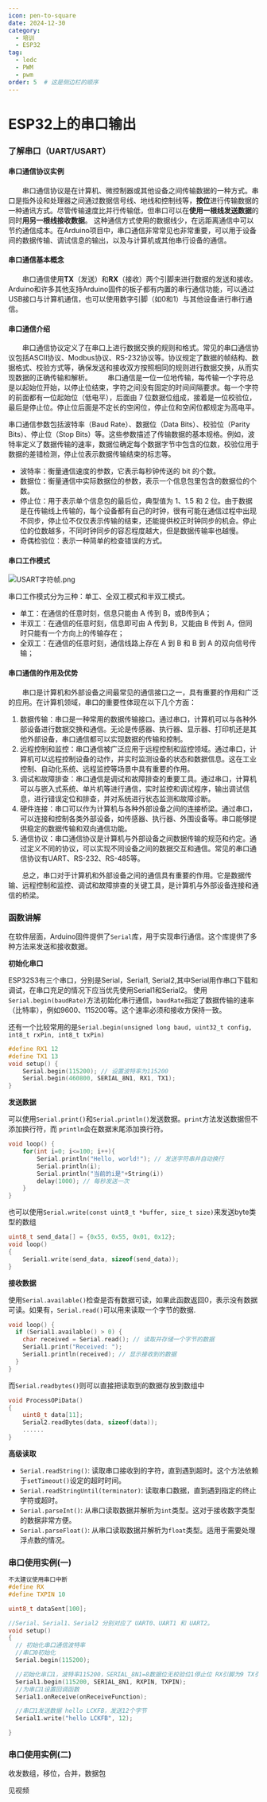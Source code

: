 ```yaml
---
icon: pen-to-square
date: 2024-12-30
category:
  - 培训
  - ESP32
tag:
  - ledc
  - PWM
  - pwm
order: 5  # 这是侧边栏的顺序
---
```


# ESP32上的串口输出

### 了解串口（UART/USART）

#### 串口通信协议实例

  串口通信协议是在计算机、微控制器或其他设备之间传输数据的一种方式。串口是指外设和处理器之间通过数据信号线、地线和控制线等，**按位**进行传输数据的一种通讯方式。尽管传输速度比并行传输低，但串口可以在**使用一根线发送数据**的同时**用另一根线接收数据**。 这种通信方式使用的数据线少，在远距离通信中可以节约通信成本。在Arduino项目中，串口通信非常常见也非常重要，可以用于设备间的数据传输、调试信息的输出，以及与计算机或其他串行设备的通信。

#### 串口通信基本概念

  串口通信使用**TX**（发送）和**RX**（接收）两个引脚来进行数据的发送和接收。Arduino和许多其他支持Arduino固件的板子都有内置的串行通信功能，可以通过USB接口与计算机通信，也可以使用数字引脚（如0和1）与其他设备进行串行通信。

#### 串口通信介绍

  串口通信协议定义了在串口上进行数据交换的规则和格式。常见的串口通信协议包括ASCII协议、Modbus协议、RS-232协议等。协议规定了数据的帧结构、数据格式、校验方式等，确保发送和接收双方按照相同的规则进行数据交换，从而实现数据的正确传输和解析。
  串口通信是一位一位地传输，每传输一个字符总是以起始位开始，以停止位结束，字符之间没有固定的时间间隔要求。每一个字符的前面都有一位起始位（低电平），后面由 7 位数据位组成，接着是一位校验位，最后是停止位。停止位后面是不定长的空闲位，停止位和空闲位都规定为高电平。



串口通信参数包括波特率（Baud Rate）、数据位（Data Bits）、校验位（Parity Bits）、停止位（Stop Bits）等。这些参数描述了传输数据的基本规格。例如，波特率定义了数据传输的速率，数据位确定每个数据字节中包含的位数，校验位用于数据的差错检测，停止位表示数据传输结束的标志等。

- 波特率：衡量通信速度的参数，它表示每秒钟传送的 bit 的个数。
- 数据位：衡量通信中实际数据位的参数，表示一个信息包里包含的数据位的个数。
- 停止位：用于表示单个信息包的最后位，典型值为 1、1.5 和 2 位。由于数据是在传输线上传输的，每个设备都有自己的时钟，很有可能在通信过程中出现不同步，停止位不仅仅表示传输的结束，还能提供校正时钟同步的机会。停止位的位数越多，不同时钟同步的容忍程度越大，但是数据传输率也越慢。
- 奇偶检验位：表示一种简单的检查错误的方式。

#### 串口工作模式

![USART字符帧.png](https://github.com/ouyanglingle/blog/blob/main/src/.vuepress/public/assets/images/USART%E5%AD%97%E7%AC%A6%E5%B8%A7.png?raw=true)

串口工作模式分为三种：单工、全双工模式和半双工模式。

- 单工：在通信的任意时刻，信息只能由 A 传到 B，或B传到A；
- 半双工：在通信的任意时刻，信息即可由 A 传到 B，又能由 B 传到 A，但同时只能有一个方向上的传输存在；
- 全双工：在通信的任意时刻，通信线路上存在 A 到 B 和 B 到 A 的双向信号传输；

#### 串口通信的作用及优势

  串口是计算机和外部设备之间最常见的通信接口之一，具有重要的作用和广泛的应用。在计算机领域，串口的重要性体现在以下几个方面：

1. 数据传输：串口是一种常用的数据传输接口。通过串口，计算机可以与各种外部设备进行数据交换和通信。无论是传感器、执行器、显示器、打印机还是其他外部设备，串口通信都可以实现数据的传输和控制。
2. 远程控制和监控：串口通信被广泛应用于远程控制和监控领域。通过串口，计算机可以远程控制设备的动作，并实时监测设备的状态和数据信息。这在工业控制、自动化系统、远程监控等场景中具有重要的作用。
3. 调试和故障排查：串口通信是调试和故障排查的重要工具。通过串口，计算机可以与嵌入式系统、单片机等进行通信，实时监控和调试程序，输出调试信息，进行错误定位和排查，并对系统进行状态监测和故障诊断。
4. 硬件连接：串口可以作为计算机与各种外部设备之间的连接桥梁。通过串口，可以连接和控制各类外部设备，如传感器、执行器、外围设备等。串口能够提供稳定的数据传输和双向通信功能。
5. 通信协议：串口通信协议是计算机与外部设备之间数据传输的规范和约定。通过定义不同的协议，可以实现不同设备之间的数据交互和通信。常见的串口通信协议有UART、RS-232、RS-485等。

  总之，串口对于计算机和外部设备之间的通信具有重要的作用。它是数据传输、远程控制和监控、调试和故障排查的关键工具，是计算机与外部设备连接和通信的桥梁。

### 函数讲解

在软件层面，Arduino固件提供了`Serial`库，用于实现串行通信。这个库提供了多种方法来发送和接收数据。

**初始化串口**

ESP32S3有三个串口，分别是Serial，Serial1,  Serial2,其中Serial用作串口下载和调试，在串口充足的情况下应当优先使用Serial1和Serial2。
使用`Serial.begin(baudRate)`方法初始化串行通信，`baudRate`指定了数据传输的速率（比特率），例如9600、115200等。这个速率必须和接收方保持一致。

还有一个比较常用的是`Serial.begin(unsigned long baud, uint32_t config, int8_t rxPin, int8_t txPin)`

```cpp
#define RX1 12
#define TX1 13
void setup() {
  	Serial.begin(115200); // 设置波特率为115200
    Serial.begin(460800, SERIAL_8N1, RX1, TX1);
}
```

**发送数据**

可以使用`Serial.print()`和`Serial.println()`发送数据。`print`方法发送数据但不添加换行符，而 `println`会在数据末尾添加换行符。

```cpp
void loop() {
    for(int i=0; i<=100; i++){
        Serial.println("Hello, world!"); // 发送字符串并自动换行
  		Serial.println(i);
        Serial.println("当前的i是"+String(i))
  		delay(1000); // 每秒发送一次
    }
}
```

也可以使用`Serial.write(const uint8_t *buffer, size_t size)`来发送byte类型的数组

```cpp
uint8_t send_data[] = {0x55, 0x55, 0x01, 0x12};
void loop()
{
    Serial1.write(send_data, sizeof(send_data));
}
```



**接收数据**

使用`Serial.available()`检查是否有数据可读，如果此函数返回0，表示没有数据可读。如果有，`Serial.read()`可以用来读取一个字节的数据.

```cpp
void loop() {
  if (Serial1.available() > 0) {
    char received = Serial.read(); // 读取并存储一个字节的数据
    Serial1.print("Received: ");
    Serial1.println(received); // 显示接收到的数据
  }
}
```

而`Serial.readbytes()`则可以直接把读取到的数据存放到数组中

```cpp
void ProcessOPiData()
{
    uint8_t data[11];
	Serial2.readBytes(data, sizeof(data));
    ......
}

```



**高级读取**

- `Serial.readString()`: 读取串口接收到的字符，直到遇到超时。这个方法依赖于`setTimeout()`设定的超时时间。
- `Serial.readStringUntil(terminator)`: 读取串口数据，直到遇到指定的终止字符或超时。
- `Serial.parseInt()`: 从串口读取数据并解析为`int`类型。这对于接收数字类型的数据非常方便。
- `Serial.parseFloat()`: 从串口读取数据并解析为`float`类型。适用于需要处理浮点数的情况。

### 串口使用实例(一)

```cpp
不太建议使用串口中断
#define RX
#define TXPIN 10

uint8_t dataSent[100];

//Serial、Serial1、Serial2 分别对应了 UART0、UART1 和 UART2。
void setup()
{
  // 初始化串口通信波特率
  //串口0初始化
  Serial.begin(115200);

  //初始化串口1，波特率115200，SERIAL_8N1=8数据位无校验位1停止位 RX引脚为9 TX引脚为10
  Serial1.begin(115200, SERIAL_8N1, RXPIN, TXPIN);
  //为串口1设置回调函数
  Serial1.onReceive(onReceiveFunction);

  //串口1发送数据 hello LCKFB，发送12个字节
  Serial1.write("hello LCKFB", 12);

}


```

### 串口使用实例(二)

收发数组，移位，合并，数据包

见视频
